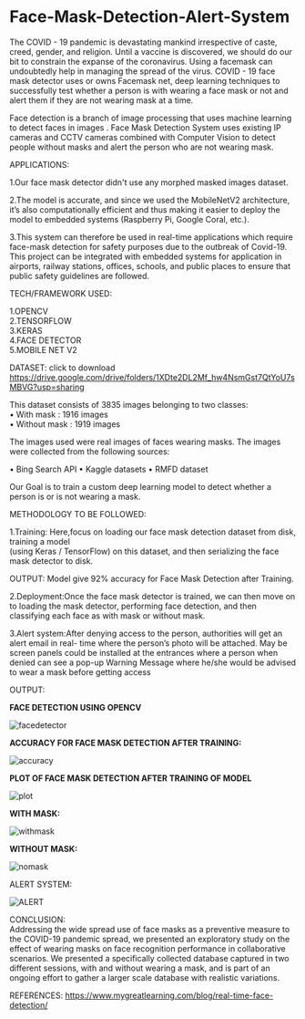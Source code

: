 # Face-Mask-Detection-Alert-System
The COVID - 19 pandemic is devastating mankind irrespective of caste, creed, gender, and religion. Until a vaccine is discovered, we should do our bit to constrain the expanse of the coronavirus. Using a facemask can undoubtedly help in managing the spread of the virus. COVID - 19 face mask detector uses or owns Facemask net, deep learning techniques to successfully test whether a person is with wearing a face mask or not and alert them if they are not wearing mask at a time.

Face detection is a branch of image processing that uses machine learning to detect faces in images . Face Mask Detection System uses existing IP cameras and CCTV cameras combined with Computer Vision to detect people without masks and alert the person who are not wearing mask.

APPLICATIONS:

1.Our face mask detector didn't use any morphed masked images dataset.

2.The model is accurate, and since we used the MobileNetV2 architecture, it’s also computationally efficient and thus making it easier to deploy the model to embedded systems (Raspberry Pi, Google Coral, etc.).

3.This system can therefore be used in real-time applications which require face-mask detection for safety purposes due to the outbreak of Covid-19. This project can be integrated with embedded systems for application in airports, railway stations, offices, schools, and public places to ensure that public safety guidelines are followed.

TECH/FRAMEWORK USED:

1.OPENCV  
2.TENSORFLOW  
3.KERAS  
4.FACE DETECTOR  
5.MOBILE NET V2 

DATASET: click to download https://drive.google.com/drive/folders/1XDte2DL2Mf_hw4NsmGst7QtYoU7sMBVG?usp=sharing

This dataset consists of 3835 images belonging to two classes:   
•	With mask : 1916 images          
•	Without mask : 1919 images  

The images used were real images of faces wearing masks. The images were collected from the following sources:

•	Bing Search API 
•	Kaggle datasets 
•	RMFD dataset 
 
Our Goal is to train a custom deep learning model to detect whether a person is or is not wearing a mask.

METHODOLOGY TO BE FOLLOWED:

1.Training: Here,focus on loading our face mask detection dataset from disk, training a model   
(using Keras / TensorFlow) on this dataset, and then serializing the face mask detector to disk.

OUTPUT: Model give 92% accuracy for Face Mask Detection  after Training.

2.Deployment:Once the face mask detector is trained, we can then move on to loading the mask detector, performing face detection, and then classifying each face as with mask or without mask. 

3.Alert system:After denying access to the person, authorities will get an alert email in real- time where the person’s photo will be attached. May be screen panels could be installed at the entrances where a person when denied can see a pop-up Warning Message where he/she would be advised to wear a mask before getting access 

OUTPUT:

**FACE DETECTION USING OPENCV**

![facedetector](https://user-images.githubusercontent.com/65597267/103619337-8bbb7780-4f57-11eb-912a-7ddb7a699dc7.PNG)

**ACCURACY FOR FACE MASK DETECTION AFTER TRAINING:**

![accuracy](https://user-images.githubusercontent.com/65597267/103621953-01c1dd80-4f5c-11eb-8e73-75b082504d8b.PNG)

 **PLOT OF FACE MASK DETECTION AFTER TRAINING OF MODEL**

![plot](https://user-images.githubusercontent.com/65597267/103619611-0be1dd00-4f58-11eb-8dbc-437474060002.png)

**WITH MASK:**

![withmask](https://user-images.githubusercontent.com/65597267/103619290-78a8a780-4f57-11eb-9517-0f7367a10a3c.PNG)

**WITHOUT MASK:**

![nomask](https://user-images.githubusercontent.com/65597267/103619306-7fcfb580-4f57-11eb-871a-819338c328ef.PNG)


ALERT SYSTEM:

![ALERT](https://user-images.githubusercontent.com/65597267/103623660-67af6480-4f5e-11eb-858d-b183c4f16010.png)


CONCLUSION:   
Addressing the wide spread use of face masks as a preventive measure to the COVID-19 pandemic spread, we presented an exploratory study on the effect of wearing masks on face recognition performance in collaborative scenarios. We presented a specifically collected database captured in two different sessions, with and without wearing a mask, and is part of an ongoing effort to gather a larger scale database with realistic variations.   

REFERENCES:
https://www.mygreatlearning.com/blog/real-time-face-detection/
  



